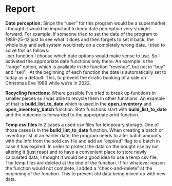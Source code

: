 # Report

**Date perception:**
Since the “user” for this  program would be a supermarket, I thought it would be important to keep date perception very straight-forward. For example: if someone tried to set the date of the program to 1989-25-12 just to see what it does and then forgets to set it back, the whole buy and sell system would rely on a completely wrong date. I tried to solve this as follows:  
-per function I choose which date options would make sense to use.  So I activated the appropriate date functions only there. An example is the “range” option, which is available in the function “revenue”, but not in “buy” and “sell”.
-At the beginning of each function the date is automatically set to today as a default. This, to prevent the erratic booking of a sale on Christmas Eve 1989 while we’re in 2022.

**Recycling functions:**
Where possible I’ve tried to break up functions in smaller pieces so I was able to recycle them in other functions. An example of that is **build_list_to_date** which is used in the **open_inventory** and **open_inventory_batch** function. Both functions start with **build_list_to_date** and the outcome is forwarded to the appropriate print function.

**Temp csv files**
In 2 cases a used csv files for temporary storage.  One of those cases is in the **build_list_to_date** function.  When creating a batch or inventory list at an earlier date, the program needs to alter batch amounts with the info from the sold csv file and add an “expired” flag to a batch in case it has expired. In order to protect the data on the bought csv by not altering it (just read) and to have a convenient place to store newly calculated data, I thought it would be a good idea to use a temp csv file.  The temp files are deleted at the end of the function. If for whatever reason the function would not complete, I added a “check-and-delete” at the beginning of the function. This to prevent old data being mixed up with new data.
